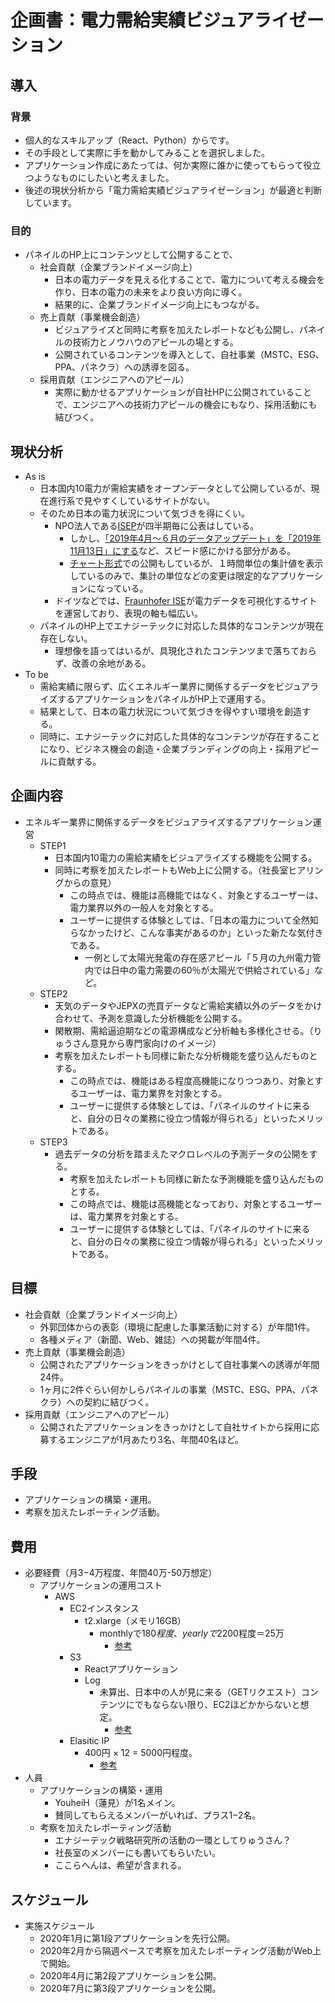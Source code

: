 # 企画書：電力需給実績ビジュアライゼーション

## 導入
### 背景
- 個人的なスキルアップ（React、Python）からです。
- その手段として実際に手を動かしてみることを選択しました。
- アプリケーション作成にあたっては、何か実際に誰かに使ってもらって役立つようなものにしたいと考えました。
- 後述の現状分析から「電力需給実績ビジュアライゼーション」が最適と判断しています。
  
### 目的
- パネイルのHP上にコンテンツとして公開することで、
  - 社会貢献（企業ブランドイメージ向上）
    - 日本の電力データを見える化することで、電力について考える機会を作り、日本の電力の未来をより良い方向に導く。
    - 結果的に、企業ブランドイメージ向上にもつながる。
  - 売上貢献（事業機会創造）
    - ビジュアライズと同時に考察を加えたレポートなども公開し、パネイルの技術力とノウハウのアピールの場とする。
    - 公開されているコンテンツを導入として、自社事業（MSTC、ESG、PPA、パネクラ）への誘導を図る。
  - 採用貢献（エンジニアへのアピール）
    - 実際に動かせるアプリケーションが自社HPに公開されていることで、エンジニアへの技術力アピールの機会にもなり、採用活動にも結びつく。

## 現状分析
- As is
  - 日本国内10電力が需給実績をオープンデータとして公開しているが、現在進行系で見やすくしているサイトがない。
  - そのため日本の電力状況について気づきを得にくい。
    - NPO法人である[ISEP](https://isep-energychart.com/graphics/)が四半期毎に公表はしている。
      - しかし、[「2019年4月〜６月のデータアップデート」を「2019年11月13日」にする](https://isep-energychart.com/1019/)など、スピード感にかける部分がある。
      - [チャート形式](https://isep-energychart.com/graphics/electricityproduction/?region=all&period_year=2016&period_month=4&period_day=1&period_length=1+week&display_format=residual_demand)での公開もしているが、１時間単位の集計値を表示しているのみで、集計の単位などの変更は限定的なアプリケーションになっている。
    - ドイツなどでは、[Fraunhofer ISE](https://www.energy-charts.de/power.htm?source=solar-wind&year=2019&week=49)が電力データを可視化するサイトを運営しており、表現の軸も幅広い。
  - パネイルのHP上でエナジーテックに対応した具体的なコンテンツが現在存在しない。
    - 理想像を語ってはいるが、具現化されたコンテンツまで落ちておらず、改善の余地がある。
- To be
  - 需給実績に限らず、広くエネルギー業界に関係するデータをビジュアライズするアプリケーションをパネイルがHP上で運用する。
  - 結果として、日本の電力状況について気づきを得やすい環境を創造する。
  - 同時に、エナジーテックに対応した具体的なコンテンツが存在することになり、ビジネス機会の創造・企業ブランディングの向上・採用アピールに貢献する。
  
## 企画内容
 - エネルギー業界に関係するデータをビジュアライズするアプリケーション運営
   - STEP1
     - 日本国内10電力の需給実績をビジュアライズする機能を公開する。
     - 同時に考察を加えたレポートもWeb上に公開する。（社長室ヒアリングからの意見）
       - この時点では、機能は高機能ではなく、対象とするユーザーは、電力業界以外の一般人を対象とする。
       - ユーザーに提供する体験としては、「日本の電力について全然知らなかったけど、こんな事実があるのか」といった新たな気付きである。
         - 一例として太陽光発電の存在感アピール「５月の九州電力管内では日中の電力需要の60％が太陽光で供給されている」など。
   - STEP2
     - 天気のデータやJEPXの売買データなど需給実績以外のデータをかけ合わせて、予測を意識した分析機能を公開する。
     - 閑散期、需給逼迫期などの電源構成など分析軸も多様化させる。（りゅうさん意見から専門家向けのイメージ）
     - 考察を加えたレポートも同様に新たな分析機能を盛り込んだものとする。
       - この時点では、機能はある程度高機能になりつつあり、対象とするユーザーは、電力業界を対象とする。
       - ユーザーに提供する体験としては、「パネイルのサイトに来ると、自分の日々の業務に役立つ情報が得られる」といったメリットである。
   - STEP3
     - 過去データの分析を踏まえたマクロレベルの予測データの公開をする。
       - 考察を加えたレポートも同様に新たな予測機能を盛り込んだものとする。
       - この時点では、機能は高機能となっており、対象とするユーザーは、電力業界を対象とする。
       - ユーザーに提供する体験としては、「パネイルのサイトに来ると、自分の日々の業務に役立つ情報が得られる」といったメリットである。
## 目標
 - 社会貢献（企業ブランドイメージ向上）
   - 外郭団体からの表彰（環境に配慮した事業活動に対する）が年間1件。
   - 各種メディア（新聞、Web、雑誌）への掲載が年間4件。
 - 売上貢献（事業機会創造）
   - 公開されたアプリケーションをきっかけとして自社事業への誘導が年間24件。
   - 1ヶ月に2件ぐらい何かしらパネイルの事業（MSTC、ESG、PPA、パネクラ）への契約に結びつく。
 - 採用貢献（エンジニアへのアピール）
   - 公開されたアプリケーションをきっかけとして自社サイトから採用に応募するエンジニアが1月あたり3名、年間40名ほど。
## 手段
 - アプリケーションの構築・運用。
 - 考察を加えたレポーティング活動。
## 費用
 - 必要経費（月3−4万程度、年間40万-50万想定）
   - アプリケーションの運用コスト
     - AWS
       - EC2インスタンス
         - t2.xlarge（メモリ16GB）
           - monthlyで$180程度、yearlyで$2200程度＝25万
             - [参考](https://qiita.com/jyotti/items/d47b52fa13d12476406f)
       - S3
         - Reactアプリケーション
         - Log
           - 未算出、日本中の人が見に来る（GETリクエスト）コンテンツにでもならない限り、EC2ほどかからないと想定。
             - [参考](https://qiita.com/kawaz/items/07d67a851fd49c1c183e)
       - Elasitic IP
         - 400円 × 12 = 5000円程度。
           - [参考](https://www.denet.ad.jp/technology/2018/08/awsprice.html)
 - 人員
   - アプリケーションの構築・運用
     - YouheiH（蓮見）が1名メイン。
     - 賛同してもらえるメンバーがいれば、プラス1−2名。
   - 考察を加えたレポーティング活動
     - エナジーテック戦略研究所の活動の一環としてりゅうさん？
     - 社長室のメンバーにも書いてもらいたい。
     - ここらへんは、希望が含まれる。
## スケジュール
 - 実施スケジュール
   - 2020年1月に第1段アプリケーションを先行公開。
   - 2020年2月から隔週ペースで考察を加えたレポーティング活動がWeb上で開始。
   - 2020年4月に第2段アプリケーションを公開。
   - 2020年7月に第3段アプリケーションを公開。
 